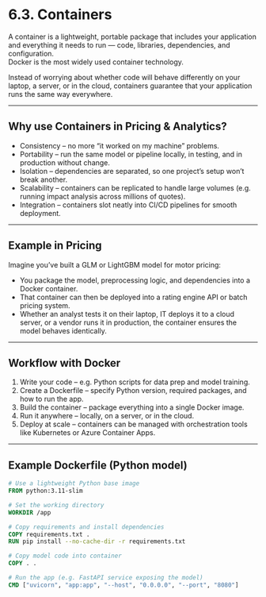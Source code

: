 # 6.3. Containers

A container is a lightweight, portable package that includes your application and everything it needs to run — code, libraries, dependencies, and configuration.  
Docker is the most widely used container technology.

Instead of worrying about whether code will behave differently on your laptop, a server, or in the cloud, containers guarantee that your application runs the same way everywhere.

---

## Why use Containers in Pricing & Analytics?

- Consistency – no more “it worked on my machine” problems.  
- Portability – run the same model or pipeline locally, in testing, and in production without change.  
- Isolation – dependencies are separated, so one project’s setup won’t break another.  
- Scalability – containers can be replicated to handle large volumes (e.g. running impact analysis across millions of quotes).  
- Integration – containers slot neatly into CI/CD pipelines for smooth deployment.  

---

## Example in Pricing

Imagine you’ve built a GLM or LightGBM model for motor pricing:  

- You package the model, preprocessing logic, and dependencies into a Docker container.  
- That container can then be deployed into a rating engine API or batch pricing system.  
- Whether an analyst tests it on their laptop, IT deploys it to a cloud server, or a vendor runs it in production, the container ensures the model behaves identically.  

---

## Workflow with Docker

1. Write your code – e.g. Python scripts for data prep and model training.  
2. Create a Dockerfile – specify Python version, required packages, and how to run the app.  
3. Build the container – package everything into a single Docker image.  
4. Run it anywhere – locally, on a server, or in the cloud.  
5. Deploy at scale – containers can be managed with orchestration tools like Kubernetes or Azure Container Apps.  

---

## Example Dockerfile (Python model)

```dockerfile
# Use a lightweight Python base image
FROM python:3.11-slim

# Set the working directory
WORKDIR /app

# Copy requirements and install dependencies
COPY requirements.txt .
RUN pip install --no-cache-dir -r requirements.txt

# Copy model code into container
COPY . .

# Run the app (e.g. FastAPI service exposing the model)
CMD ["uvicorn", "app:app", "--host", "0.0.0.0", "--port", "8080"]

